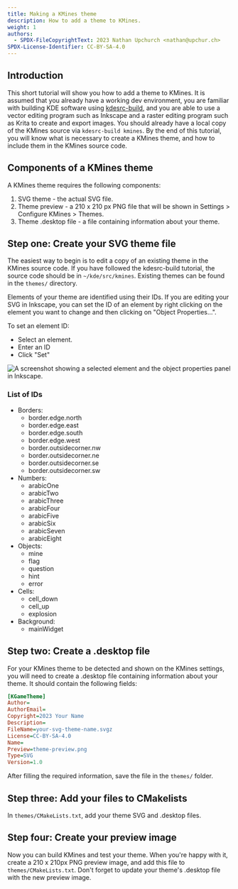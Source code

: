 ```yaml
---
title: Making a KMines theme
description: How to add a theme to KMines.
weight: 1
authors:
  - SPDX-FileCopyrightText: 2023 Nathan Upchurch <nathan@upchur.ch>
SPDX-License-Identifier: CC-BY-SA-4.0
---
```

## Introduction
This short tutorial will show you how to add a theme to KMines. It is assumed that you already have a working dev environment, you are familiar with building KDE software using [kdesrc-build](https://community.kde.org/Get_Involved/development/Build_software_with_kdesrc-build), and you are able to use a vector editing program such as Inkscape and a raster editing program such as Krita to create and export images. You should already have a local copy of the KMines source via `kdesrc-build kmines`. By the end of this tutorial, you will know what is necessary to create a KMines theme, and how to include them in the KMines source code.

## Components of a KMines theme
A KMines theme requires the following components:

1. SVG theme - the actual SVG file.
2. Theme preview - a 210 x 210 px PNG file that will be shown in Settings > Configure KMines > Themes.
3. Theme .desktop file - a file containing information about your theme.


## Step one: Create your SVG theme file
The easiest way to begin is to edit a copy of an existing theme in the KMines source code. If you have followed the kdesrc-build tutorial, the source code should be in `~/kde/src/kmines`. Existing themes can be found in the `themes/` directory.

Elements of your theme are identified using their IDs. If you are editing your SVG in Inkscape, you can set the ID of an element by right clicking on the element you want to change and then clicking on "Object Properties…".

To set an element ID:
* Select an element.
* Enter an ID
* Click "Set"

![A screenshot showing a selected element and the object properties panel in Inkscape.](ID.png)

### List of IDs
* Borders:
    * border.edge.north
    * border.edge.east
    * border.edge.south
    * border.edge.west
    * border.outsidecorner.nw
    * border.outsidecorner.ne
    * border.outsidecorner.se
    * border.outsidecorner.sw
* Numbers:
    * arabicOne
    * arabicTwo
    * arabicThree
    * arabicFour
    * arabicFive
    * arabicSix
    * arabicSeven
    * arabicEight
* Objects:
    * mine
    * flag
    * question
    * hint
    * error
* Cells:
    * cell_down
    * cell_up
    * explosion
* Background:
    * mainWidget


## Step two: Create a .desktop file
For your KMines theme to be detected and shown on the KMines settings, you will need to create a .desktop file containing information about your theme. It should contain the following fields:

```ini
[KGameTheme]
Author=
AuthorEmail=
Copyright=2023 Your Name
Description=
FileName=your-svg-theme-name.svgz
License=CC-BY-SA-4.0
Name=
Preview=theme-preview.png
Type=SVG
Version=1.0
```

After filling the required information, save the file in the `themes/` folder.


## Step three: Add your files to CMakelists
In `themes/CMakeLists.txt`, add your theme SVG and .desktop files.

## Step four: Create your preview image
Now you can build KMines and test your theme. When you're happy with it, create a 210 x 210px PNG preview image, and add this file to `themes/CMakeLists.txt`. Don't forget to update your theme's .desktop file with the new preview image.
